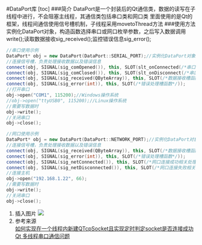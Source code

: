 #DataPort库
[toc]
###简介
DataPort是一个封装后的Qt通信类，数据的读写在子线程中进行，不会阻塞主线程，其通信类包括串口类和网口类
里面使用的是Qt的框架，线程间通信使用信号槽机制，子线程采用movetoThread方法
###使用方法
实例化DataPort对象，构造函数选择串口或网口枚举参数，之后写入数据调用write();读取数据接收sig_received();监控错误信息sig_error();
```C++
//串口使用示例
DataPort* obj = new DataPort(DataPort::SERIAL_PORT);//实例化DataPort对象
//连接信号槽，负责处理接收数据以及错误信息
connect(obj, SIGNAL(sig_comOpened()), this, SLOT(slt_onConnected(/*串口打开成功处理槽函数*/)));
connect(obj, SIGNAL(sig_comClosed()), this, SLOT(slt_onDisconnect(/*串口关闭成功处理槽函数*/)));
connect(obj, SIGNAL(sig_received(QByteArray)), this, SLOT(/*数据接收槽函数*/));
connect(obj, SIGNAL(sig_error(int)), this, SLOT(/*错误处理槽函数*/));
//打开串口
obj->open("COM1", 115200);//Windows操作系统
//obj->open("ttyUSB0", 115200);//Linux操作系统
//需要写数据时
obj->write();
//关闭串口
obj->close();

//网口使用示例
DataPort* obj = new DataPort(DataPort::NETWORK_PORT);//实例化DataPort对象
//连接信号槽，负责处理接收数据以及错误信息
connect(obj, SIGNAL(sig_received(QByteArray)), this, SLOT(/*数据接收槽函数*/));
connect(obj, SIGNAL(sig_error(int)), this, SLOT(/*错误处理槽函数*/));
connect(obj, SIGNAL(sig_netConnected()), this, SLOT(/*网口连接成功相关处理*/));
connect(obj, SIGNAL(sig_netDisconnected()), this, SLOT(/*网口连接失败相关处理*/));
//连接主机
obj->open("192.168.1.22", 66);
//需要写数据时
obj->write();
//关闭串口
obj->close();
```
1. 插入图片
![](https://ws4.sinaimg.cn/mw600/6bade3a2gw1faq8hbjc3wj20m80godga.jpg)
1. 参考来源  
[如何实现在一个线程内新建QTcpSocket且实现定时判定socket是否连接成功](http://bbs.csdn.net/topics/390161203)  
[Qt 多线程串口通信问题](https://www.zhihu.com/question/31518679)